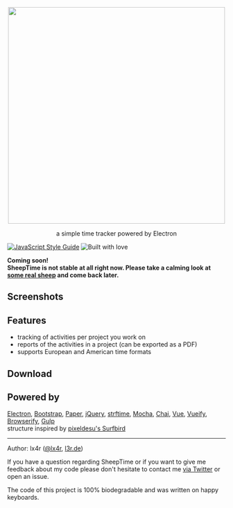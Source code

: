 <div align='center'>
  <img width='500px' src='http://files.l3r.de/SheepTime_Banner.png'>
</div>

<p align='center'>
  a simple time tracker powered by Electron
</p>

[![JavaScript Style Guide](https://img.shields.io/badge/code%20style-standard-brightgreen.svg)](http://standardjs.com/) ![Built with love](https://img.shields.io/badge/built%20with-love-red.svg)

**Coming soon!  
SheepTime is not stable at all right now. Please take a calming look at [some real sheep](https://abload.de/img/1280px-flock_of_sheep61smr.jpg) and come back later.**

## Screenshots

## Features

- tracking of activities per project you work on
- reports of the activities in a project (can be exported as a PDF)
- supports European and American time formats

## Download


## Powered by
[Electron](http://electron.atom.io), [Bootstrap](http://getbootstrap.com), [Paper](http://bootswatch.com/paper/), [jQuery](http://jquery.com), [strftime](https://github.com/samsonjs/strftime), [Mocha](https://mochajs.org), [Chai](http://chaijs.com), [Vue](http://vuejs.org/), [Vueify](https://github.com/vuejs/vueify), [Browserify](http://browserify.org), [Gulp](http://gulpjs.com)  
structure inspired by [pixeldesu's Surfbird](https://github.com/surfbirdapp/surfbird)

----
Author: lx4r ([@lx4r](https://twitter.com/lx4r), [l3r.de](https://l3r.de))

If you have a question regarding SheepTime or if you want to give me feedback about my code please don't hesitate to contact me [via Twitter](https://twitter.com/sheeptimeapp) or open an issue.

The code of this project is 100% biodegradable and was written on happy keyboards.
